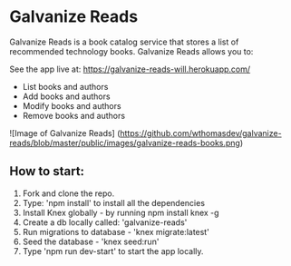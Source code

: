 <h1>Galvanize Reads</h1>

Galvanize Reads is a book catalog service that stores a list of recommended technology books. Galvanize Reads allows you to:

See the app live at: https://galvanize-reads-will.herokuapp.com/

* List books and authors
* Add books and authors
* Modify books and authors
* Remove books and authors

![Image of Galvanize Reads]
(https://github.com/wthomasdev/galvanize-reads/blob/master/public/images/galvanize-reads-books.png)


<h2>How to start:</h2>

1. Fork and clone the repo.
2. Type: 'npm install' to install all the dependencies
3. Install Knex globally - by running npm install knex -g
4. Create a db locally called: 'galvanize-reads'
5. Run migrations to database - 'knex migrate:latest'
6. Seed the database - 'knex seed:run'
7. Type 'npm run dev-start' to start the app locally.
